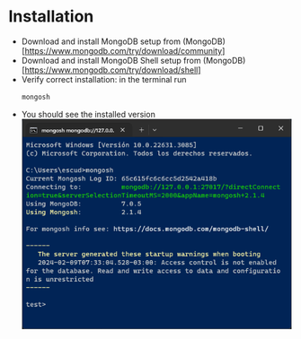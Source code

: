 # Installation

- Download and install MongoDB setup from (MongoDB)[https://www.mongodb.com/try/download/community]
- Download and install MongoDB Shell setup from (MongoDB)[https://www.mongodb.com/try/download/shell]
- Verify correct installation: in the terminal run
  ```powershell
  mongosh
  ``` 
- You should see the installed version
  ![](./assets/images/terminal01.png)
  